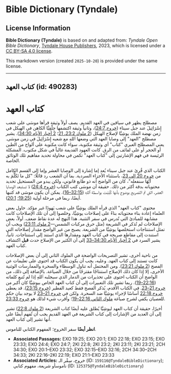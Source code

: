 # Bible Dictionary (Tyndale)

## License Information

**Bible Dictionary (Tyndale)** is based on and adapted from: _Tyndale Open Bible Dictionary_, [Tyndale House Publishers](https://tyndaleopenresources.com/), 2023, which is licensed under a [CC BY-SA 4.0 license](https://creativecommons.org/licenses/by-sa/4.0/legalcode.en).

This markdown version (created `2025-10-20`) is provided under the same license.



--------------------------------

## كتاب العهد (id: 490283)

كتاب العهد
==========

مصطلح يظهر في سياقين في العهد القديم. يصف أولاً وثيقة قرأها موسَى على شعب إِسْرَائِيلَ عند جبل سيناء ([خروج 24:7](https://ref.ly/Exod24:7))، وثانياً وثيقة اكتشفها حِلْقِيَّا الكاهن في الهيكل في زمن نهضة الملك يوشِيَّا لإصلاح الهيكل ([2 ملوك 23:2، 21](https://ref.ly/2Kgs23:2,2Kgs23:21)؛ [2 أخبار الأيام 34:30](https://ref.ly/2Chr34:30)). يشير مصطلح "العهد" إلى وصايا العهد التي وضعها ٱللهِ مع شعبه إِسْرَائِيلَ في زمن موسَى. يعني المصطلح العبري "كتاب" أي وثيقة مكتوبة، سواء كانت مكتوبة على ألواح من الطين أو الحجر أو على لفائف من الرق. كانت العهود القديمة غالباً في شكل مكتوب. المشكلة الرئيسة في فهم الإشارتين إلى "كتاب العهد" تكمن في محاولة تحديد مفاهيم تلك الوثائق الخاصة.

الكتاب الذي قُرِئ عند جبل سيناء يُعد إما إشارة إلى الوصايا العشر وإما إلى القسم الكامل من [خروج 20 إلى 23](https://ref.ly/Exod20:1-Exod23:32)، باستثناء الأجزاء السردية. بما أن الشعب رد قائلًا: "كل ما تَكَلَّمَ به أَيّهَا سنفعله"، كان من الواضح أنه ذو طابع قانوني، ولكن يبدو من المستحيل تحديد محتوياته بدقة أكثر من ذلك. حقيقة أن موسَى كتب الكتاب ([خروج 24:4](https://ref.ly/Exod24:4)) لا تستبعد الوصايا العشر، التي تم التصريح بوضوح بأنها كُتِبَت بواسطة ٱللهِ ([32:15–16](https://ref.ly/Exod32:15-Exod32:16)). يمكن أن يكون موسَى قد كتبها أيضًا، ربما في مرحلة أولية ([19:25؛](https://ref.ly/Exod19:25) [20:1](https://ref.ly/Exod20:1)).

محتوى "كتاب العهد" الذي قرأه الملك يوشِيَّا على شعب يَهوذَا غير مؤكد. حاول بعض العلماء إعادة بناء محتوياته بناءً على إصلاحات يوشِيَّا، وخلصوا إلى أن تلك الإصلاحات كانت مشابهة للمبادئ التي تُدرس في سفر التثنية. هذا النهج له عدة نقاط ضعف. أولاً، بعض الإصلاحات لم تُذكر في الشريعة (مثل حرق مركبات الشمس—[2 ملوك 23:11](https://ref.ly/2Kgs23:11)) ويجب أن تمثل استنتاجات استخلصها يوشِيَّا من الشريعة. يصبح من غير الواضح مقدار إصلاحاته التي استندت إلى مقاطع صريحة في كتاب العهد ومقدارها الذي استند إلى استنتاجات. ثانياً، يشير السرد في [2 أخبار الأيام 34:30–33](https://ref.ly/2Chr34:30-2Chr34:33) إلى أن الكثير من الإصلاح حدث **قبل** اكتشاف كتاب العهد.

من ناحية أخرى، تشير التصريحات الواضحة في الملوك الثاني إلى أن بعض الإصلاحات كانت تستند إلى كتاب العهد. وعليه، يجب أن يكون الكتاب قد احتوى على تعليمات عن الفصح ([2 ملوك 23:21](https://ref.ly/2Kgs23:21)). ومن المحتمل أنه تناول الوسطاء والسحرة والممارسات الوثنية الأخرى، إلا إذا كان ذلك الإصلاح استنتاجًا مقترحًا من خلال الصياغة. بالإضافة إلى ذلك، من الواضح أن الكتاب احتوى على تحذيرات من الدمار الذي سيجلبه ٱللهِ إذا لم تُتبع كلماته ([22:16–19](https://ref.ly/2Kgs22:16-2Kgs22:19)). ربما تشير تلك التعبيرات إلى أن كتاب العهد الخاص بيوشِيَّا كان أكبر من [خروج 21–23](https://ref.ly/Exod21:1-Exod23:33). في الكتاب الأقدم، يُذكر الفصح فقط كعيد الفطير ([خروج 23:15](https://ref.ly/Exod23:15)). قد يعطي [خروج 22:18](https://ref.ly/Exod22:18) أساسًا لإجراء يوشِيَّا ضد السحرة. ولكن في [خروج 21–23](https://ref.ly/Exod21:1-Exod23:33) لا يوجد بيان حكم للعصيان يكفي لشرح صياغة [ملوك الثاني 22:16–19](https://ref.ly/2Kgs22:16-2Kgs22:19)؛ وأقرب شيء لذلك هو [خروج 23:33](https://ref.ly/Exod23:33).

أخيرًا، حقيقة أن كتاب العهد ليوشِيَّا يُطلق عليه أيضًا كتاب الشريعة ([2 ملوك 22:8](https://ref.ly/2Kgs22:8)) تشير إلى أن العديد من الإشارات إلى كتاب الشريعة في العهد القديم يجب أن تُفهم أيضًا على أنها تشير إلى كتاب العهد.

**انظر أيضًا** سفر الخروج؛ المفهوم الكتابي للناموس.

* **Associated Passages:** EXO 19:25; EXO 20:1; EXO 22:18; EXO 23:15; EXO 23:33; EXO 24:4; EXO 24:7; 2KI 22:8; 2KI 23:2; 2KI 23:11; 2KI 23:21; 2CH 34:30; EXO 20:1–EXO 23:32; EXO 32:15–EXO 32:16; 2CH 34:30–2CH 34:33; 2KI 22:16–2KI 22:19; EXO 21:1–EXO 23:33
* **Associated Articles:** خروج، سِفْر الـ (ID: `159116@TyndaleBibleDictionary`); ناموسأو شريعة، مفهوم كتابي (ID: `125375@TyndaleBibleDictionary`)


